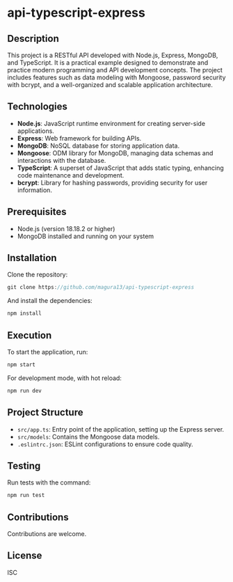 # api-typescript-express

## Description
This project is a RESTful API developed with Node.js, Express, MongoDB, and TypeScript. It is a practical example designed to demonstrate and practice modern programming and API development concepts. The project includes features such as data modeling with Mongoose, password security with bcrypt, and a well-organized and scalable application architecture.

## Technologies
- **Node.js**: JavaScript runtime environment for creating server-side applications.
- **Express**: Web framework for building APIs.
- **MongoDB**: NoSQL database for storing application data.
- **Mongoose**: ODM library for MongoDB, managing data schemas and interactions with the database.
- **TypeScript**: A superset of JavaScript that adds static typing, enhancing code maintenance and development.
- **bcrypt**: Library for hashing passwords, providing security for user information.

## Prerequisites
- Node.js (version 18.18.2 or higher)
- MongoDB installed and running on your system

## Installation
Clone the repository:
```javascript
git clone https://github.com/magura13/api-typescript-express
```

And install the dependencies:
```javascript
npm install
```

## Execution
To start the application, run:
```javascript
npm start
```

For development mode, with hot reload:
```javascript
npm run dev
```

## Project Structure
- `src/app.ts`: Entry point of the application, setting up the Express server.
- `src/models`: Contains the Mongoose data models.
- `.eslintrc.json`: ESLint configurations to ensure code quality.

## Testing
Run tests with the command: 
```javascript
npm run test
```

## Contributions
Contributions are welcome.

## License
ISC
